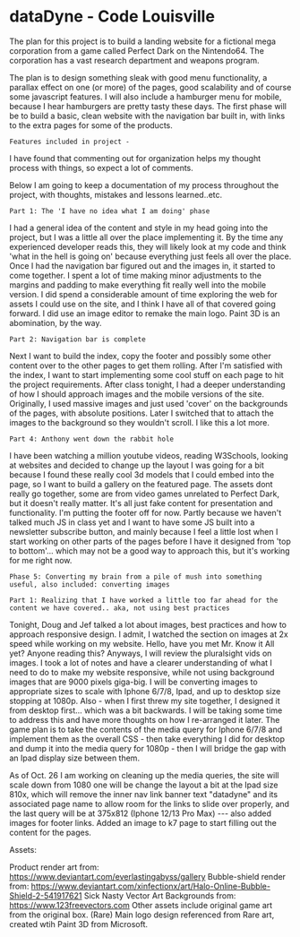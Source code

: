 # dataDyne - Code Louisville

The plan for this project is to build a landing website for a fictional mega corporation from a game called Perfect Dark on the Nintendo64. The corporation has a vast research department and weapons program. 

The plan is to design something sleak with good menu functionality, a parallax effect on one (or more) of the pages, good scalability and of course some javascript features. I will also include a hamburger menu for mobile, because I hear hamburgers are pretty tasty these days. The first phase will be to build a basic, clean website with the navigation bar built in, with links to the extra pages for some of the products.

    Features included in project - 

I have found that commenting out for organization helps my thought process with things, so expect a lot of comments. 

Below I am going to keep a documentation of my process throughout the project, with thoughts, mistakes and lessons learned..etc. 


    Part 1: The 'I have no idea what I am doing' phase

I had a general idea of the content and style in my head going into the project, but I was a little all over the place implementing it. By the time any experienced developer reads this, they will likely look at my code and think 'what in the hell is going on' because everything just feels all over the place. Once I had the navigation bar figured out and the images in, it started to come together. I spent a lot of time making minor adjustments to the margins and padding to make everything fit really well into the mobile version. I did spend a considerable amount of time exploring the web for assets I could use on the site, and I think I have all of that covered going forward. I did use an image editor to remake the main logo. Paint 3D is an abomination, by the way. 

    Part 2: Navigation bar is complete 

Next I want to build the index, copy the footer and possibly some other content over to the other pages to get them rolling. After I'm satisfied with the index, I want to start implementing some cool stuff on each page to hit the project requirements. After class tonight, I had a deeper understanding of how I should approach images and the mobile versions of the site. Originally, I used massive images and just used 'cover' on the backgrounds of the pages, with absolute positions. Later I switched that to attach the images to the background so they wouldn't scroll. I like this a lot more. 

    Part 4: Anthony went down the rabbit hole

I have been watching a million youtube videos, reading W3Schools, looking at websites and decided to change up the layout I was going for a bit because I found these really cool 3d models that I could embed into the page, so I want to build a gallery on the featured page. The assets dont really go together, some are from video games unrelated to Perfect Dark, but it doesn't really matter. It's all just fake content for presentation and functionality. I'm putting the footer off for now. Partly because we haven't talked much JS in class yet and I want to have some JS built into a newsletter subscribe button, and mainly because I feel a little lost when I start working on other parts of the pages before I have it designed from 'top to bottom'... which may not be a good way to approach this, but it's working for me right now. 

    Phase 5: Converting my brain from a pile of mush into something useful, also included: converting images

    Part 1: Realizing that I have worked a little too far ahead for the content we have covered.. aka, not using best practices

Tonight, Doug and Jef talked a lot about images, best practices and how to approach responsive design. I admit, I watched the section on images at 2x speed while working on my website. Hello, have you met Mr. Know it All yet? Anyone reading this? Anyways, I will review the pluralsight vids on images. I took a lot of notes and have a clearer understanding of what I need to do to make my website responsive, while not using background images that are 9000 pixels giga-big. I will be converting images to appropriate sizes to scale with Iphone 6/7/8, Ipad, and up to desktop size stopping at 1080p. Also - when I first threw my site together, I designed it from desktop first... which was a bit backwards. I will be taking some time to address this and have more thoughts on how I re-arranged it later. The game plan is to take the contents of the media query for Iphone 6/7/8 and implement them as the overall CSS - then take everything I did for desktop and dump it into the media query for 1080p - then I will bridge the gap with an Ipad display size between them. 



As of Oct. 26 I am working on cleaning up the media queries, the site will scale down from 1080 one will be change the layout a bit at the Ipad size 810x, which will remove the inner nav link banner text "datadyne" and its associated page name to allow room for the links to slide over properly, and the last query will be at 375x812 (Iphone 12/13 Pro Max) --- also added images for footer links. Added an image to k7 page to start filling out the content for the pages. 










Assets: 

Product render art from:   https://www.deviantart.com/everlastingabyss/gallery
Bubble-shield render from: https://www.deviantart.com/xinfectionx/art/Halo-Online-Bubble-Shield-2-541917621
Sick Nasty Vector Art Backgrounds from: https://www.123freevectors.com
Other assets include original game art from the original box. (Rare)
Main logo design referenced from Rare art, created wtih Paint 3D from Microsoft.

